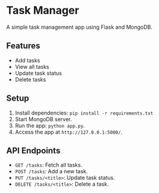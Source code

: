 # Task Manager

A simple task management app using Flask and MongoDB.

## Features
- Add tasks
- View all tasks
- Update task status
- Delete tasks

## Setup
1. Install dependencies: `pip install -r requirements.txt`
2. Start MongoDB server.
3. Run the app: `python app.py`.
4. Access the app at `http://127.0.0.1:5000/`.

## API Endpoints
- `GET /tasks`: Fetch all tasks.
- `POST /tasks`: Add a new task.
- `PUT /tasks/<title>`: Update task status.
- `DELETE /tasks/<title>`: Delete a task.

